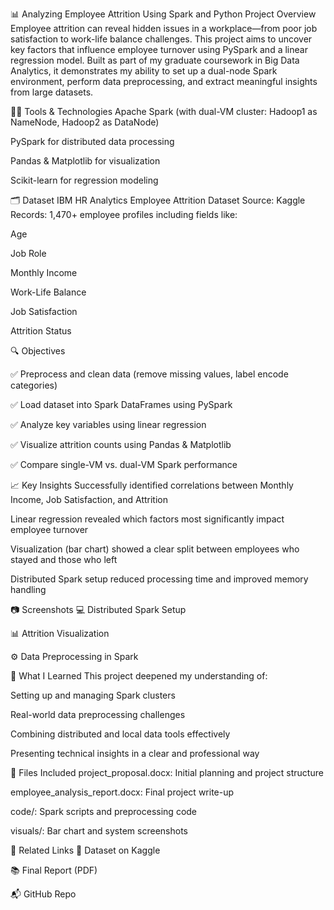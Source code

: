 📊 Analyzing Employee Attrition Using Spark and Python
Project Overview
Employee attrition can reveal hidden issues in a workplace—from poor job satisfaction to work-life balance challenges. This project aims to uncover key factors that influence employee turnover using PySpark and a linear regression model. Built as part of my graduate coursework in Big Data Analytics, it demonstrates my ability to set up a dual-node Spark environment, perform data preprocessing, and extract meaningful insights from large datasets.

👨‍💻 Tools & Technologies
Apache Spark (with dual-VM cluster: Hadoop1 as NameNode, Hadoop2 as DataNode)

PySpark for distributed data processing

Pandas & Matplotlib for visualization

Scikit-learn for regression modeling

🗂 Dataset
IBM HR Analytics Employee Attrition Dataset
Source: Kaggle
Records: 1,470+ employee profiles including fields like:

Age

Job Role

Monthly Income

Work-Life Balance

Job Satisfaction

Attrition Status

🔍 Objectives

✅ Preprocess and clean data (remove missing values, label encode categories)

✅ Load dataset into Spark DataFrames using PySpark

✅ Analyze key variables using linear regression

✅ Visualize attrition counts using Pandas & Matplotlib

✅ Compare single-VM vs. dual-VM Spark performance

📈 Key Insights
Successfully identified correlations between Monthly Income, Job Satisfaction, and Attrition

Linear regression revealed which factors most significantly impact employee turnover

Visualization (bar chart) showed a clear split between employees who stayed and those who left

Distributed Spark setup reduced processing time and improved memory handling

📷 Screenshots
💻 Distributed Spark Setup

📊 Attrition Visualization

⚙️ Data Preprocessing in Spark

🧠 What I Learned
This project deepened my understanding of:

Setting up and managing Spark clusters

Real-world data preprocessing challenges

Combining distributed and local data tools effectively

Presenting technical insights in a clear and professional way

📂 Files Included
project_proposal.docx: Initial planning and project structure

employee_analysis_report.docx: Final project write-up

code/: Spark scripts and preprocessing code

visuals/: Bar chart and system screenshots

🔗 Related Links
📁 Dataset on Kaggle

📚 Final Report (PDF)

📬 GitHub Repo


